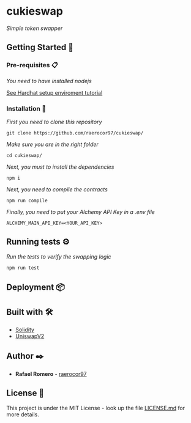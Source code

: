 # cukieswap

_Simple token swapper_

## Getting Started 🚀

### Pre-requisites 📋

_You need to have installed nodejs_

[See Hardhat setup enviroment tutorial](https://hardhat.org/tutorial/setting-up-the-environment.html)

### Installation 🔧

_First you need to clone this repository_

```
git clone https://github.com/raerocor97/cukieswap/
```

_Make sure you are in the right folder_

```
cd cukieswap/
```

_Next, you must to install the dependencies_

```
npm i
```

_Next, you need to compile the contracts_

```
npm run compile
```

_Finally, you need to put your Alchemy API Key in a .env file_

```
ALCHEMY_MAIN_API_KEY=<YOUR_API_KEY>
```

## Running tests ⚙️

_Run the tests to verify the swapping logic_

```
npm run test
```

## Deployment 📦

## Built with 🛠️

- [Solidity](https://docs.soliditylang.org/en/v0.7.6/)
- [UniswapV2](https://uniswap.org/docs/v2/)

## Author ✒️

- **Rafael Romero** - [raerocor97](https://github.com/raerocor97)

## License 📄

This project is under the MIT License - look up the file [LICENSE.md](LICENSE.md) for more details.
